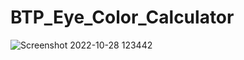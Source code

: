 # BTP_Eye_Color_Calculator


![Screenshot 2022-10-28 123442](https://user-images.githubusercontent.com/69810611/198527330-65d4bb30-6846-4c78-be64-a966405d5606.png)

